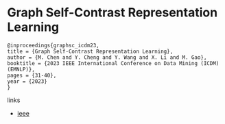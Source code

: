 # Graph Self-Contrast Representation Learning

```
@inproceedings{graphsc_icdm23,
title = {Graph Self-Contrast Representation Learning},
author = {M. Chen and Y. Cheng and Y. Wang and X. Li and M. Gao},
booktitle = {2023 IEEE International Conference on Data Mining (ICDM) (EMNLP)},
pages = {31-40},
year = {2023}
}
```

links
- [ieee](https://doi.org/10.1109/ICDM58522.2023.00012)
